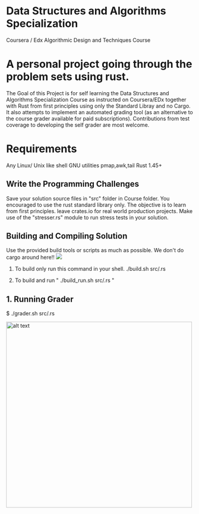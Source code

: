# Data Structures and Algorithms Specialization
Coursera / Edx Algorithmic Design and Techniques Course

# A personal project going through the problem sets using rust.

The Goal of this Project is for self learning the Data Structures and Algorithms Specialization Course as instructed on Coursera/EDx together with Rust from first principles using only the Standard Libray and no Cargo. It also attempts to implement an automated grading tool (as an alternative to the course grader available for paid subscriptions).
Contributions from test coverage to developing the self grader are most welcome.

# Requirements 
Any Linux/ Unix like shell
GNU utilities pmap,awk,tail
Rust 1.45+


## Write the Programming Challenges 
Save your solution source files in "src" folder in Course folder.
You encouraged to use the rust standard library only. The objective is to learn from first principles.
leave crates.io for real world production projects.
Make use of the "stresser.rs" module to run stress tests in your solution.

## Building and Compiling Solution
Use the provided build tools or scripts as much as possible. 
We don't do cargo around here!!
![](https://i.kym-cdn.com/entries/icons/original/000/026/366/pather.jpg)
  
1. To build only run this command in your shell. ./build.sh src/<solution>.rs

2. To build and run  " ./build_run.sh src/<solution>.rs  "


## 1. Running Grader 
$ ./grader.sh src/<solution>.rs
  
  <img src="https://i.kym-cdn.com/entries/icons/original/000/026/366/pather.jpg" alt="alt text" width="500" height="500">




